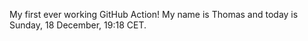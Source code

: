 My first ever working GitHub Action!
My name is Thomas and today is Sunday, 18 December, 19:18 CET. 
